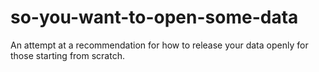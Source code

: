 so-you-want-to-open-some-data
=============================

An attempt at a recommendation for how to release your data openly for those starting from scratch.
